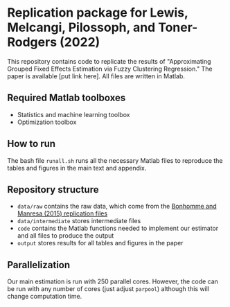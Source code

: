 # Replication package for Lewis, Melcangi, Pilossoph, and Toner-Rodgers (2022)

This repository contains code to replicate the results of  "Approximating Grouped Fixed Effects Estimation via Fuzzy Clustering Regression." The paper is available [put link here]. All files are written in Matlab.

## Required Matlab toolboxes

- Statistics and machine learning toolbox
- Optimization toolbox

## How to run

The bash file `runall.sh` runs all the necessary Matlab files to reproduce the tables and figures in the main text and appendix. 

## Repository structure

- `data/raw` contains the raw data, which come from the [Bonhomme and Manresa (2015) replication files](https://www.dropbox.com/s/ssjabvc2hxa5791/Bonhomme_Manresa_codes.zip?dl=0)
- `data/intermediate` stores intermediate files
- `code` contains the Matlab functions needed to implement our estimator and all files to produce the output
- `output` stores results for all tables and figures in the paper

## Parallelization

Our main estimation is run with 250 parallel cores. However, the code can be run with any number of cores (just adjust `parpool`) although this will change computation time.






